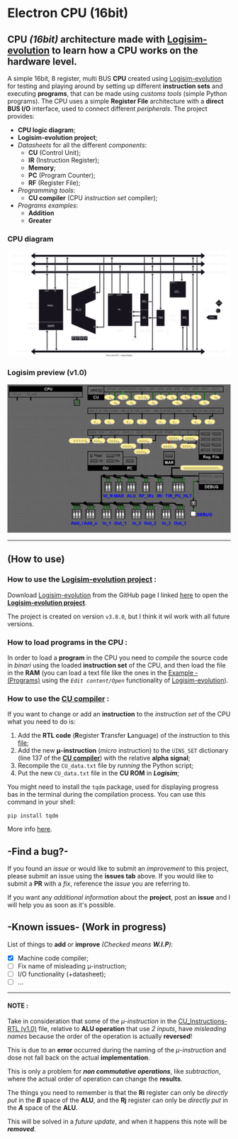 # Electron CPU (16bit)

## CPU *(16bit)* architecture made with [Logisim-evolution](https://github.com/logisim-evolution/logisim-evolution) to learn how a CPU works on the hardware level.

A simple 16bit, 8 register, multi BUS **CPU** created using [Logisim-evolution](https://github.com/logisim-evolution/logisim-evolution) for testing and playing around by setting up different **instruction sets** and executing **programs**, that can be made using *customs tools* (simple Python programs). The CPU uses a simple **Register File** architecture with a **direct BUS I/O** interface, used to connect different *peripherals*.
The project provides:
* **CPU logic diagram**;
* **Logisim-evolution project**;
* *Datasheets* for all the different *components*:
  * **CU** (Control Unit);
  * **IR** (Instruction Register);
  * **Memory**;
  * **PC** (Program Counter);
  * **RF** (Register File);
* *Programming tools*:
  * **CU compiler** (CPU *instruction set* compiler);
* *Programs examples*:
  * **Addition**
  * **Greater**

### CPU diagram
<img src=".img\CPU diagram.svg">

### Logisim preview (v1.0)
<img src=".img\Logisim CPU.png">

---

## (How to use)
### How to use the [Logisim-evolution project](CPU%20-%20(Architecture)/Electron_CPU_16bit.circ) :

Download [Logisim-evolution](https://github.com/logisim-evolution/logisim-evolution) from the GitHub page I linked [<u>here</u>](https://github.com/logisim-evolution/logisim-evolution/releases) to open the [**Logisim-evolution project**](CPU%20-%20(Architecture)/Electron_CPU_16bit.circ).

The project is created on version `v3.8.0`, but I think it wil work with all future versions.

### How to load programs in the CPU :

In order to load a **program** in the CPU you need to *compile* the source code in *binari* using the loaded **instruction set** of the CPU, and then load the file in the **RAM** (you can load a text file like the ones in the [Example - (Programs)](Example%20-%20(Programs)/Addition/Addition_data.txt) using the *`Edit content/Open`* functionality of [Logisim-evolution](https://github.com/logisim-evolution/logisim-evolution)).

### How to use the [**CU compiler**](Tool%20-%20(Software)/CU_Compiler/cu_compiler.py) :

If you want to change or add an **instruction** to the *instruction set* of the CPU what you need to do is:
1. Add the **RTL code** (**R**egister **T**ransfer **L**anguage) of the instruction to this [file](Tool%20-%20(Software)/CU_Compiler/CU_Instructions/CU_Instructions-RTL%20(v1.0).md);
2. Add the new **μ-instruction** (*micro* instruction) to the `UINS_SET` dictionary (line 137 of the [**CU compiler**](Tool%20-%20(Software)/CU_Compiler/cu_compiler.py)) with the relative **alpha signal**;
3. Recompile the `CU_data.txt` file by *running* the Python script;
4. Put the new `CU_data.txt` file in the **CU ROM** in ***Logisim***;

You might need to install the `tqdm` package, used for displaying progress bas in the terminal during the compilation process. You can use this command in your shell:

    pip install tqdm

More info [<u>here</u>](https://github.com/tqdm/tqdm).

## -Find a bug?-

If you found an *issue* or would like to submit an *improvement* to this project, please submit an issue using the **issues tab** above. If you would like to submit a **PR** with a *fix*, reference the *issue* you are referring to.

If you want any *additional information* about the **project**, post an **issue** and I will help you as soon as it's possible.

## -Known issues- (Work in progress)

List of things to **add** or **improve** *(Checked means **W.I.P**)*:
- [X] Machine code compiler;
- [ ] Fix name of misleading μ-instruction;
- [ ] I/O functionality (+datasheet);
- [ ] ...

---

#### NOTE :

Take in consideration that some of the *μ-instruction* in the [CU_Instructions-RTL (v1.0)](Tool%20-%20(Software)/CU_Compiler/CU_Instructions/CU_Instructions-RTL%20(v1.0).md) file, relative to **ALU operation** that use *2 inputs*, have *misleading names* because the order of the operation is actually **reversed**!

This is due to an **error** occurred during the naming of the *μ-instruction* and dose not fall back on the actual **implementation**.

This is only a problem for ***non commutative operations***, like *subtraction*, where the actual order of operation can change the **results**.

The things you need to remember is that the **Ri** register can only be *directly put* in the ***B*** space of the **ALU**, and the **Rj** register can only be *directly put* in the ***A*** space of the **ALU**.

This will be solved in a *future update*, and when it happens this note will be ***removed***.